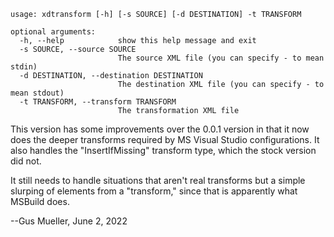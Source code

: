 ```
usage: xdtransform [-h] [-s SOURCE] [-d DESTINATION] -t TRANSFORM

optional arguments:
  -h, --help            show this help message and exit
  -s SOURCE, --source SOURCE
                        The source XML file (you can specify - to mean stdin)
  -d DESTINATION, --destination DESTINATION
                        The destination XML file (you can specify - to mean stdout)
  -t TRANSFORM, --transform TRANSFORM
                        The transformation XML file
```


This version has some improvements over the 0.0.1 version in that it now does the deeper transforms required by MS Visual Studio configurations.
It also handles the "InsertIfMissing" transform type, which the stock version did not.

It still needs to handle situations that aren't real transforms but a simple slurping of elements from a "transform," since that is apparently what MSBuild does.

--Gus Mueller, June 2, 2022
